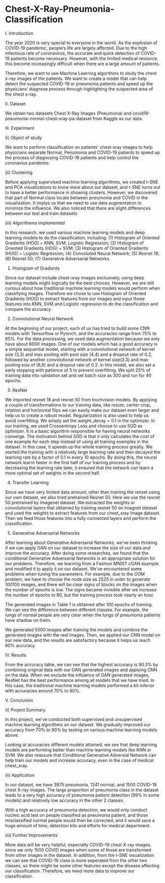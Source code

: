 # Chest-X-Ray-Pneumonia-Classification
I. Introduction


The year 2020 is very special to everyone in the world. As the explosion of COVID-19 pandemic, people’s life are largely affected. Due to the high infectious rate of coronavirus, the accurate and quick detection of COVID-19 patients become necessary. However, with the limited medical resource, this become increasingly difficult when there are a large amount of patients.


Therefore, we want to use Machine Learning algorithms to study the chest x-ray images of the patients. We want to create a model that can help detect the suspected COVID-19 or pneumonia patients and speed up the physicians’ diagnose process through highlighting the suspected area of the chest x-ray.



II. Dataset


We obtain two datasets Chest X-Ray Images (Pneumonia) and covid19-pneumonia-normal-chest-xray-pa-dataset from Kaggle as our data.

III. Experiment


(i) Object of study


We want to perform classification on patients' chest-xray images to help physicians separate Normal, Penumonia and COVID-19 patients to speed up the process of diagnosing COVID-19 patients and help control the coronavius pandemic.



(ii) Clustering


Before applying supervised machine learning algorithms, we created t-SNE and PCA visualizations to know more about our dataset, and t-SNE turns out to have a better performance in showing clusters. However, we discovered that part of Normal class locate between pneumonia and COVID in the visualization. It implys us that we need to use data augmentation to minimize the influence. We also noticed that there are slight differences between our test and train datasets



(iii) Algorithems implemented


In this research, we used various machine learning models and deep learning models to do the classification, including: (1) Histogram of Oriented Gradients (HOG) + KNN, SVM, Logistic Regression; (2) Histogram of Oriented Gradients (HOG) + SVM; (3) Histogram of Oriented Gradients (HOG) + Logistic Regression; (4) Convoluted Neural Network; (5) Resnet 18; (6) Resnet 50; (7) Generative Adversarial Networks 


1. Histogram of Gradients


Since our dataset include chest-xray images exclusively, using deep learning models might logically be the best choices. However, we are still curious about how traditional machine learning models would perform when classifying images. Therefore we chose to use Histogram of Oriented Gradients (HOG) to extract features from our images and input those features into KNN, SVM and Logistic regression to do the classification and compare the accuracy.


2. Convolutional Neural Network


At the beginning of our project, each of us has tried to build some CNN models with Tensorflow or Pytorch, and the accuracies range from 75% to 85%.  For the data processing, we used data augmentation because we only have about 6000 images. One of our models which has a good accuracy is a simple sequential model, starting with a convolutional network of kernel size (3,3) and max pooling with pool size (4,4) and a dropout rate of 0.2, followed by another convolutional network of kernel size(3,3) and max pooling size of (8,8) and a dropout rate of 0.2. In this model, we also set a early stopping with patience of 5 to prevent overfitting. We split 25% of training data into validation set and set batch size as 300 and run for 40 epochs. 


3. ResNet


We imported resnet 18 and resnet 50 from trochvision models. By applying a couple of transformations to our training data, like resize, center crop, rotation and horizontal flips we can easily make our dataset even larger and help us to create a robust model. Regularization is also used to help us avoid overfitting. We simply set the weight_decay = 0.1 in the optimizer. In our training, we used Crossentropy Loss and choose to use SGD as optimizer. It is a basic algorithm responsible for having neural networks converge. The motivation behind SGD is that it only calculates the cost of one example for each step instead of using all training examples in the dataset. In this case, it speeds up the whole training process greatly. We started the training with a relatively large learning rate and then decayed the learning rate by a factor of 0.1 in every 10 epochs. By doing this, the neural network learnt faster in the first half of our training process and by decreasing the learning rate later, it ensured that the network can learn a more optimal set of weights in the second half.


4. Transfer Learning


Since we have very limited data amount, other than training the renset using our own dataset, we also tried pretrained Resnet 50. Here we use the resnet 50 pretrained by Imagenet dataset. We extracted the weights or convolutional layers that obtained by training resnet 50 on Imagnet dataset and used the weights to extract features from our chest_xray image dataset. Then we feed those features into a fully connected layers and perform the classification. 


5. Generative Adversarial Networks


After learning about Generative Adversarial Networks, we've been thinking if we can apply GAN on our dataset to increase the size of our data and improve the accuracy. After doing some researches, we found that the conditional Generative Adversarial Networks is an appropriate solution for our problems. Therefore, we learning from a Fashion MNIST cGAN example and modified it to apply it on our dataset. We've encountered some problems when tuning the parameters. For example, due to the OOM problem, we have to choose the node size as 25*25 in order to generate 100*100 images, and there will be clear signs of blocks on the images when the number of epochs is low. The signs became invisible after we increase the number of epochs to 80, but the training process took nearly an hour.


The generated images in Table 1 is obtained after 100 epochs of training. We can see the difference between different classes. For example, the lungs of normal people are very clear when the lungs of pneumonia patients have shadow on them. 


We generated 5000 images after training the models and combine the generated images with the real images. Then, we applied our CNN model on our new data, and the results are satisfactory because it helps us reach 90% accuracy.


IV. Results


From the accuracy table, we can see that the highest accuracy is 90.3% by combining original data with our GAN generated images and applying CNN on the data. When we exclude the influence of GAN generated images, ResNet has the best performance among all models that we have tried. In this case, the traditional machine learning models performed a bit inferior with accuracies around 70% to 80%.


V. Conclusion


(i) Project Summary


In this project, we've conducted both supervised and unsupervised machine learning algorithms on our dataset. We gradually improved our accuracy from 70% to 90% by testing on various machine learning models above.


Looking at accuracies different models attained, we see that deep learning models are performing better than machine learning models like KNN or SVM. We also reassure that Conditional Generative Adversial Network can help train our models and increase accuracy, even in the case of medical chest_xray. 


(ii) Application


In our dataset, we have 3875 pneumonia, 1341 normal, and 1500 COVID-19 chest X-ray images. The large proportion of pneumonia class in the dataset leads to a very high accuracy of pneumonia patient detection (99% in some models) and relatively low accuracy in the other 2 classes.


With a high accuracy of pneumonia detection, we would only conduct nucleic acid test on people classified as pneumonia patient, and those misclassified normal people would then be corrected, and it would save a huge amount of time, detection kits and efforts for medical department.


(iii) Further Improvements


More data will be very helpful, especially COVID-19 chest X-ray images, since we only 1500 COVID images when some of those are transformed from other images in the dataset. In addition, from the t-SNE visualization we can see that COVID-19 class is more seperated from the other two classes, so there might be some other features except the disease affecting our classification. Therefore, we need more data to improve our classification.

